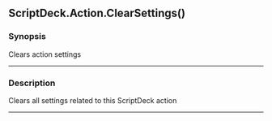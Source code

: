 ScriptDeck.Action.ClearSettings()
---------------------------------

### Synopsis
Clears action settings

---

### Description

Clears all settings related to this ScriptDeck action

---
